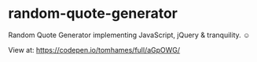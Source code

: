 # random-quote-generator
Random Quote Generator implementing JavaScript, jQuery &amp; tranquility. :relaxed:

View at: https://codepen.io/tomhames/full/aGpOWG/ 


